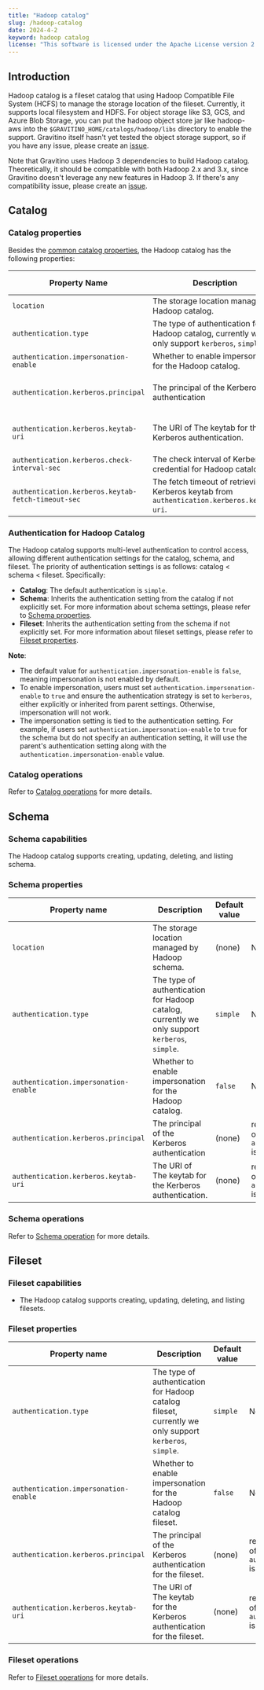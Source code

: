 ```yaml
---
title: "Hadoop catalog"
slug: /hadoop-catalog
date: 2024-4-2
keyword: hadoop catalog
license: "This software is licensed under the Apache License version 2."
---
```


## Introduction

Hadoop catalog is a fileset catalog that using Hadoop Compatible File System (HCFS) to manage
the storage location of the fileset. Currently, it supports local filesystem and HDFS. For
object storage like S3, GCS, and Azure Blob Storage, you can put the hadoop object store jar like
hadoop-aws into the `$GRAVITINO_HOME/catalogs/hadoop/libs` directory to enable the support.
Gravitino itself hasn't yet tested the object storage support, so if you have any issue,
please create an [issue](https://github.com/apache/gravitino/issues).

Note that Gravitino uses Hadoop 3 dependencies to build Hadoop catalog. Theoretically, it should be
compatible with both Hadoop 2.x and 3.x, since Gravitino doesn't leverage any new features in
Hadoop 3. If there's any compatibility issue, please create an [issue](https://github.com/apache/gravitino/issues).

## Catalog

### Catalog properties

Besides the [common catalog properties](./gravitino-server-config.md#gravitino-catalog-properties-configuration), the Hadoop catalog has the following properties:

| Property Name                                      | Description                                                                                    | Default Value | Required                                                    | Since Version |
|----------------------------------------------------|------------------------------------------------------------------------------------------------|---------------|-------------------------------------------------------------|---------------|
| `location`                                         | The storage location managed by Hadoop catalog.                                                | (none)        | No                                                          | 0.5.0         |
| `authentication.type`                              | The type of authentication for Hadoop catalog, currently we only support `kerberos`, `simple`. | `simple`      | No                                                          | 0.5.1         |
| `authentication.impersonation-enable`              | Whether to enable impersonation for the Hadoop catalog.                                        | `false`       | No                                                          | 0.5.1         |
| `authentication.kerberos.principal`                | The principal of the Kerberos authentication                                                   | (none)        | required if the value of `authentication.type` is Kerberos. | 0.5.1         |
| `authentication.kerberos.keytab-uri`               | The URI of The keytab for the Kerberos authentication.                                         | (none)        | required if the value of `authentication.type` is Kerberos. | 0.5.1         |
| `authentication.kerberos.check-interval-sec`       | The check interval of Kerberos credential for Hadoop catalog.                                  | 60            | No                                                          | 0.5.1         |
| `authentication.kerberos.keytab-fetch-timeout-sec` | The fetch timeout of retrieving Kerberos keytab from `authentication.kerberos.keytab-uri`.     | 60            | No                                                          | 0.5.1         |


### Authentication for Hadoop Catalog

The Hadoop catalog supports multi-level authentication to control access, allowing different authentication settings for the catalog, schema, and fileset. The priority of authentication settings is as follows: catalog < schema < fileset. Specifically:

- **Catalog**: The default authentication is `simple`.
- **Schema**: Inherits the authentication setting from the catalog if not explicitly set. For more information about schema settings, please refer to [Schema properties](#schema-properties).
- **Fileset**: Inherits the authentication setting from the schema if not explicitly set. For more information about fileset settings, please refer to [Fileset properties](#fileset-properties).

**Note**:

- The default value for `authentication.impersonation-enable` is `false`, meaning impersonation is not enabled by default.
- To enable impersonation, users must set `authentication.impersonation-enable` to `true` and ensure the authentication strategy is set to `kerberos`, either explicitly or inherited from parent settings. Otherwise, impersonation will not work.
- The impersonation setting is tied to the authentication setting. For example, if users set `authentication.impersonation-enable` to `true` for the schema but do not specify an authentication setting, it will use the parent's authentication setting along with the `authentication.impersonation-enable` value.


### Catalog operations

Refer to [Catalog operations](./manage-fileset-metadata-using-gravitino.md#catalog-operations) for more details.

## Schema

### Schema capabilities

The Hadoop catalog supports creating, updating, deleting, and listing schema.

### Schema properties

| Property name                                      | Description                                                                                    | Default value | Required                                                    | Since Version   |
|----------------------------------------------------|------------------------------------------------------------------------------------------------|---------------|-------------------------------------------------------------|-----------------|
| `location`                                         | The storage location managed by Hadoop schema.                                                 | (none)        | No                                                          | 0.5.0           |
| `authentication.type`                              | The type of authentication for Hadoop catalog, currently we only support `kerberos`, `simple`. | `simple`      | No                                                          | 0.6.0           |
| `authentication.impersonation-enable`              | Whether to enable impersonation for the Hadoop catalog.                                        | `false`       | No                                                          | 0.6.0           |
| `authentication.kerberos.principal`                | The principal of the Kerberos authentication                                                   | (none)        | required if the value of `authentication.type` is Kerberos. | 0.6.0           |
| `authentication.kerberos.keytab-uri`               | The URI of The keytab for the Kerberos authentication.                                         | (none)        | required if the value of `authentication.type` is Kerberos. | 0.6.0           |

### Schema operations

Refer to [Schema operation](./manage-fileset-metadata-using-gravitino.md#schema-operations) for more details.

## Fileset

### Fileset capabilities

- The Hadoop catalog supports creating, updating, deleting, and listing filesets.

### Fileset properties

| Property name                                      | Description                                                                                            | Default value | Required                                                    | Since Version   |
|----------------------------------------------------|--------------------------------------------------------------------------------------------------------|---------------|-------------------------------------------------------------|-----------------|
| `authentication.type`                              | The type of authentication for Hadoop catalog fileset, currently we only support `kerberos`, `simple`. | `simple`      | No                                                          | 0.6.0           |
| `authentication.impersonation-enable`              | Whether to enable impersonation for the Hadoop catalog fileset.                                        | `false`       | No                                                          | 0.6.0           |
| `authentication.kerberos.principal`                | The principal of the Kerberos authentication for the fileset.                                          | (none)        | required if the value of `authentication.type` is Kerberos. | 0.6.0           |
| `authentication.kerberos.keytab-uri`               | The URI of The keytab for the Kerberos authentication for the fileset.                                 | (none)        | required if the value of `authentication.type` is Kerberos. | 0.6.0           |

### Fileset operations

Refer to [Fileset operations](./manage-fileset-metadata-using-gravitino.md#fileset-operations) for more details.
